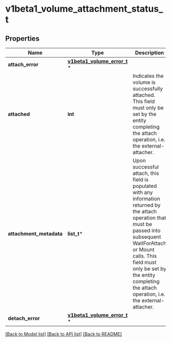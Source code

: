 # v1beta1_volume_attachment_status_t

## Properties
Name | Type | Description | Notes
------------ | ------------- | ------------- | -------------
**attach_error** | [**v1beta1_volume_error_t**](v1beta1_volume_error.md) \* |  | [optional] 
**attached** | **int** | Indicates the volume is successfully attached. This field must only be set by the entity completing the attach operation, i.e. the external-attacher. | 
**attachment_metadata** | **list_t*** | Upon successful attach, this field is populated with any information returned by the attach operation that must be passed into subsequent WaitForAttach or Mount calls. This field must only be set by the entity completing the attach operation, i.e. the external-attacher. | [optional] 
**detach_error** | [**v1beta1_volume_error_t**](v1beta1_volume_error.md) \* |  | [optional] 

[[Back to Model list]](../README.md#documentation-for-models) [[Back to API list]](../README.md#documentation-for-api-endpoints) [[Back to README]](../README.md)


